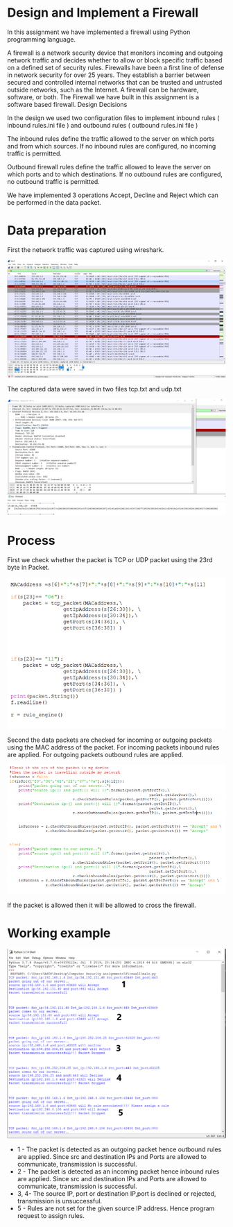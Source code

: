 # Design and Implement a Firewall

In this assignment we have implemented a firewall using Python programming language.

A firewall is a network security device that monitors incoming and outgoing network traffic and decides whether to allow or block specific traffic based on a defined set of security rules.
Firewalls have been a first line of defense in network security for over 25 years. They establish a barrier between secured and controlled internal networks that can be trusted and untrusted outside networks, such as the Internet. 
A firewall can be hardware, software, or both. The Firewall we have built in this assignment is a software based firewall.
Design Decisions

In the design we used two configuration files to implement inbound rules ( inbound rules.ini file ) and outbound rules ( outbound rules.ini file ) 

The inbound rules define the traffic allowed to the server on which ports and from which sources. If no inbound rules are configured, no incoming traffic is permitted.

Outbound firewall rules define the traffic allowed to leave the server on which ports and to which destinations. If no outbound rules are configured, no outbound traffic is permitted.

We have implemented 3 operations Accept, Decline and Reject which can be performed in the data packet. 


# Data preparation

First the network traffic was captured using wireshark.

![Image of Yaktocat](https://github.com/tharaka27/firewall/blob/master/images/tcp_wireshark.PNG)



The captured data were saved in two files tcp.txt and udp.txt

![Image of Yaktocat](https://github.com/tharaka27/firewall/blob/master/images/tcp_notepad.PNG)

# Process

First we check whether the packet is TCP or UDP packet using the 23rd byte in Packet.

![Image of Yaktocat](https://github.com/tharaka27/firewall/blob/master/images/check%20for%20TCP%20and%20UDP.PNG)

Second the data packets are checked for incoming or outgoing packets using the MAC address of the packet. For incoming packets inbound rules are applied. For outgoing packets outbound rules are applied.

![Image of Yaktocat](https://github.com/tharaka27/firewall/blob/master/images/check%20for%20MAC.PNG)

If the packet is allowed then it will be allowed to cross the firewall.

# Working example

![Image of Yaktocat](https://github.com/tharaka27/firewall/blob/master/images/explanation.png)


* 1 - The packet is detected as an outgoing packet hence outbound rules are applied. Since src and destination IPs and Ports are allowed to communicate, transmission is successful.
* 2 - The packet is detected as an incoming packet hence inbound rules are applied. Since src and destination IPs and Ports are allowed to communicate, transmission is successful.
* 3, 4- The source IP, port or destination IP,port is declined or rejected, transmission is unsuccessful.
* 5 - Rules are not set for the given source IP address. Hence program request to assign rules. 
